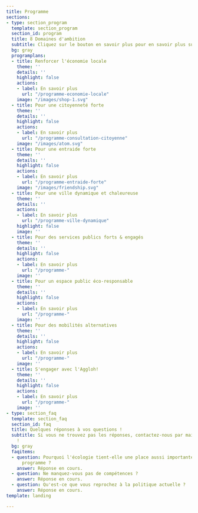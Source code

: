 ```yaml
---
title: Programme
sections:
- type: section_program
  template: section_program
  section_id: program
  title: 8 Domaines d'ambition
  subtitle: Cliquez sur le bouton en savoir plus pour en savoir plus sur chaque élément.
  bg: gray
  programplans:
  - title: Renforcer l'économie locale
    theme: ''
    details: ''
    highlight: false
    actions:
    - label: En savoir plus
      url: "/programme-economie-locale"
    image: "/images/shop-1.svg"
  - title: Pour une citoyenneté forte
    theme: ''
    details: ''
    highlight: false
    actions:
    - label: En savoir plus
      url: "/programme-consultation-citoyenne"
    image: "/images/atom.svg"
  - title: Pour une entraide forte
    theme: ''
    details: ''
    highlight: false
    actions:
    - label: En savoir plus
      url: "/programme-entraide-forte"
    image: "/images/friendship.svg"
  - title: Pour une ville dynamique et chaleureuse
    theme: ''
    details: ''
    actions:
    - label: En savoir plus
      url: "/programme-ville-dynamique"
    highlight: false
    image: ''
  - title: Pour des services publics forts & engagés
    theme: ''
    details: ''
    highlight: false
    actions:
    - label: En savoir plus
      url: "/programme-"
    image: ''
  - title: Pour un espace public éco-responsable
    theme: ''
    details: ''
    highlight: false
    actions:
    - label: En savoir plus
      url: "/programme-"
    image: ''
  - title: Pour des mobilités alternatives
    theme: ''
    details: ''
    highlight: false
    actions:
    - label: En savoir plus
      url: "/programme-"
    image: ''
  - title: S'engager avec l'Aggloh!
    theme: ''
    details: ''
    highlight: false
    actions:
    - label: En savoir plus
      url: "/programme-"
    image: ''
- type: section_faq
  template: section_faq
  section_id: faq
  title: Quelques réponses à vos questions !
  subtitle: Si vous ne trouvez pas les réponses, contactez-nous par mail ou téléphone
    !
  bg: gray
  faqitems:
  - question: Pourquoi l'écologie tient-elle une place aussi importante dans notre
      programme ?
    answer: Réponse en cours.
  - question: Ne manquez-vous pas de compétences ?
    answer: Réponse en cours.
  - question: Qu'est-ce que vous reprochez à la politique actuelle ?
    answer: Réponse en cours.
template: landing

---
```


